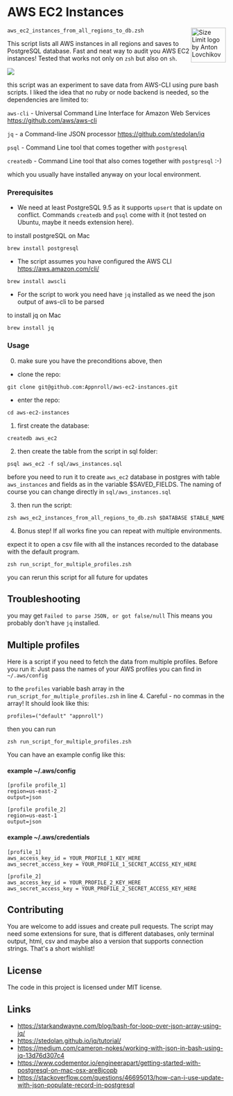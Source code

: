 # AWS EC2 Instances
<img src="https://d1xu7knqe2z7f9.cloudfront.net/appnroll/appnroll-192x192.png" align="right"
     title="Size Limit logo by Anton Lovchikov" width="80" height="80">
     
`aws_ec2_instances_from_all_regions_to_db.zsh`

This script lists all AWS instances in all regions and saves to PostgreSQL database. 
Fast and neat way to audit you AWS EC2 instances!
Tested that works not only on `zsh` but also on `sh`.

![](https://d1xu7knqe2z7f9.cloudfront.net/appnroll/all-ec2-instances.gif)

this script was an experiment to save data from AWS-CLI using pure bash scripts. 
I liked the idea that no ruby or node backend is needed, so the dependencies are limited to:

`aws-cli` - Universal Command Line Interface for Amazon Web Services https://github.com/aws/aws-cli

`jq` - a Command-line JSON processor https://github.com/stedolan/jq

`psql` - Command Line tool that comes together with `postgresql`

`createdb` - Command Line tool that also comes together with `postgresql` :-)

which you usually have installed anyway on your local environment.

### Prerequisites

* We need at least PostgreSQL 9.5 as it supports `upsert` that is update on conflict. Commands `createdb` and `psql` come with it (not tested on Ubuntu, maybe it needs extension here).

to install postgreSQL on Mac

```shell
brew install postgresql
```

* The script assumes you have configured the AWS CLI
https://aws.amazon.com/cli/


```shell
brew install awscli
```


* For the script to work you need have `jq` installed as we need the json output of aws-cli to be parsed


to install jq on Mac

```shell
brew install jq

```
### Usage

0) make sure you have the preconditions above, then

* clone the repo:

```shell
git clone git@github.com:Appnroll/aws-ec2-instances.git
```
* enter the repo:

```shell
cd aws-ec2-instances
```

1) first create the database:
```shell
createdb aws_ec2
```

2) then create the table from the script in sql folder:
```shell
psql aws_ec2 -f sql/aws_instances.sql
```

before you need to run it to create `aws_ec2` database in postgres
with table `aws_instances` and fields as in the variable $SAVED_FIELDS.
The naming of course you can change directly in `sql/aws_instances.sql`

3) then run the script:
```shell
zsh aws_ec2_instances_from_all_regions_to_db.zsh $DATABASE $TABLE_NAME
```

4) Bonus step! If all works fine you can repeat with multiple environments.

expect it to open a csv file with all the instances recorded to the database
with the default program.

```shell
zsh run_script_for_multiple_profiles.zsh
```
you can rerun this script for all future for updates


## Troubleshooting

you may get `Failed to parse JSON, or got false/null`
This means you probably don't have `jq` installed.


## Multiple profiles

Here is a script if you need to fetch the data from
multiple profiles. Before you run it:
Just pass the names of your AWS profiles you can find in
`~/.aws/config`

to the `profiles` variable bash array in the 
`run_script_for_multiple_profiles.zsh` in line 4.
Careful - no commas in the array! It should look like this:
```shell
profiles=("default" "appnroll")
```

then you can run

```shell
zsh run_script_for_multiple_profiles.zsh
```

You can have an example config like this:

#### example ~/.aws/config
```
[profile profile_1]
region=us-east-2
output=json

[profile profile_2]
region=us-east-1
output=json
```

#### example ~/.aws/credentials
```
[profile_1]
aws_access_key_id = YOUR_PROFILE_1_KEY_HERE
aws_secret_access_key = YOUR_PROFILE_1_SECRET_ACCESS_KEY_HERE

[profile_2]
aws_access_key_id = YOUR_PROFILE_2_KEY_HERE
aws_secret_access_key = YOUR_PROFILE_2_SECRET_ACCESS_KEY_HERE
```

## Contributing

You are welcome to add issues and create pull requests.
The script may need some extensions for sure, that is different databases, only terminal output, 
html, csv and maybe also a version that supports connection strings. 
That's a short wishlist!

## License

The code in this project is licensed under MIT license.

## Links

* https://starkandwayne.com/blog/bash-for-loop-over-json-array-using-jq/
* https://stedolan.github.io/jq/tutorial/
* https://medium.com/cameron-nokes/working-with-json-in-bash-using-jq-13d76d307c4
* https://www.codementor.io/engineerapart/getting-started-with-postgresql-on-mac-osx-are8jcopb
* https://stackoverflow.com/questions/46695013/how-can-i-use-update-with-json-populate-record-in-postgresql
